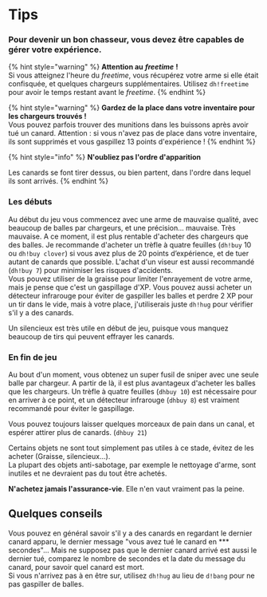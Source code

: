 # Tips

### Pour devenir un bon chasseur, vous devez être capables de gérer votre expérience.

{% hint style="warning" %}
**Attention au** _**freetime**_ **!**   
Si vous atteignez l'heure du _freetime_, vous récupérez votre arme si elle était confisquée, et quelques chargeurs supplémentaires. Utilisez `dh!freetime` pour avoir le temps restant avant le _freetime_.
{% endhint %}

{% hint style="warning" %}
**Gardez de la place dans votre inventaire pour les chargeurs trouvés !**  
Vous pouvez parfois trouver des munitions dans les buissons après avoir tué un canard. Attention : si vous n'avez pas de place dans votre inventaire, ils sont supprimés et vous gaspillez 13 points d'expérience !
{% endhint %}

{% hint style="info" %}
**N'oubliez pas l'ordre d'apparition**

Les canards se font tirer dessus, ou bien partent, dans l'ordre dans lequel ils sont arrivés. 
{% endhint %}

### **Les débuts**

Au début du jeu vous commencez avec une arme de mauvaise qualité, avec beaucoup de balles par chargeurs, et une précision... mauvaise. Très mauvaise. A ce moment, il est plus rentable d'acheter des chargeurs que des balles. Je recommande d'acheter un trèfle à quatre feuilles \(`dh!buy` 10 ou `dh!buy clover`\) si vous avez plus de 20 points d’expérience, et de tuer autant de canards que possible. L'achat d'un viseur est aussi recommandé \(`dh!buy 7`\) pour minimiser les risques d'accidents.  
Vous pouvez utiliser de la graisse pour limiter l'enrayement de votre arme, mais je pense que c'est un gaspillage d'XP. Vous pouvez aussi acheter un détecteur infrarouge pour éviter de gaspiller les balles et perdre 2 XP pour un tir dans le vide, mais à votre place, j'utiliserais juste `dh!hug` pour vérifier s'il y a des canards.

Un silencieux est très utile en début de jeu, puisque vous manquez beaucoup de tirs qui peuvent effrayer les canards.

### En fin de jeu

Au bout d'un moment, vous obtenez un super fusil de sniper avec une seule balle par chargeur. A partir de là, il est plus avantageux d'acheter les balles que les chargeurs. Un trèfle à quatre feuilles  \(`dhbuy 10`\) est nécessaire pour en arriver à ce point, et un détecteur infrarouge \(`dhbuy 8`\) est vraiment recommandé pour éviter le gaspillage.

Vous pouvez toujours laisser quelques morceaux de pain dans un canal, et espérer attirer plus de canards. \(`dhbuy 21`\)

Certains objets ne sont tout simplement pas utiles à ce stade, évitez de les acheter \(Graisse, silencieux...\).  
La plupart des objets anti-sabotage, par exemple le nettoyage d'arme, sont inutiles et ne devraient pas du tout être achetés.

**N'achetez jamais l'assurance-vie**. Elle n'en vaut vraiment pas la peine.

## Quelques conseils

Vous pouvez en général savoir s'il y a des canards en regardant le dernier canard apparu, le dernier message "vous avez tué le canard en \*\*\* secondes"... Mais ne supposez pas que le dernier canard arrivé est aussi le dernier tué, comparez le nombre de secondes et la date du message du canard, pour savoir quel canard est mort.   
Si vous n'arrivez pas à en être sur, utilisez `dh!hug` au lieu de `d!bang` pour ne pas gaspiller de balles.

